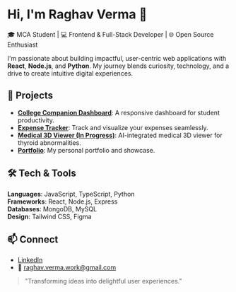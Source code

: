 # Hi, I'm Raghav Verma 👋

🎓 MCA Student | 💻 Frontend & Full-Stack Developer | 🌐 Open Source Enthusiast

I'm passionate about building impactful, user-centric web applications with **React**, **Node.js**, and **Python**. My journey blends curiosity, technology, and a drive to create intuitive digital experiences.

## 🌟 Projects
- **[College Companion Dashboard](https://github.com/Raghaverma/College-Companion)**: A responsive dashboard for student productivity.
- **[Expense Tracker](https://github.com/Raghaverma/Expense-Tracker)**: Track and visualize your expenses seamlessly.
- **[Medical 3D Viewer (In Progress)](https://github.com/Raghaverma/Medical3DViewer)**: AI-integrated medical 3D viewer for thyroid abnormalities.
- **[Portfolio](https://github.com/Raghaverma/Portfolio)**: My personal portfolio and showcase.

## 🛠️ Tech & Tools
**Languages**: JavaScript, TypeScript, Python  
**Frameworks**: React, Node.js, Express  
**Databases**: MongoDB, MySQL  
**Design**: Tailwind CSS, Figma

## 📫 Connect
- [LinkedIn](https://www.linkedin.com/in/your-profile)  
- 📧 [raghav.verma.work@gmail.com](mailto:raghav.verma.work@gmail.com)

> "Transforming ideas into delightful user experiences."

